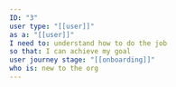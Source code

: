 ```yaml
---
ID: "3"
user type: "[[user]]"
as a: "[[user]]"
I need to: understand how to do the job
so that: I can achieve my goal
user journey stage: "[[onboarding]]"
who is: new to the org
---
```

